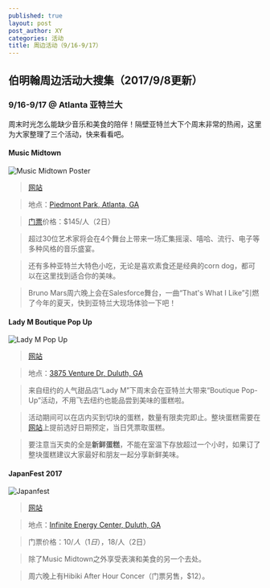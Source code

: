 ```yaml
---
published: true
layout: post
post_author: XY
categories: 活动
title: 周边活动（9/16-9/17）
---
```


## 伯明翰周边活动大搜集（2017/9/8更新）

### 9/16-9/17 @ Atlanta 亚特兰大
周末时光怎么能缺少音乐和美食的陪伴！隔壁亚特兰大下个周末非常的热闹，这里为大家整理了三个活动，快来看看吧。

<!--more-->

#### Music Midtown
![Music Midtown Poster](https://www.musicmidtown.com/wp-www-musicmidtown-com/wp/wp-content/uploads/2017/08/mm17-admat-v18.jpg)
> [网站](https://www.musicmidtown.com/)

> 地点：[Piedmont Park, Atlanta, GA](https://goo.gl/maps/7UZ8f8otP4D2)

> [门票](https://www.musicmidtown.com/tickets/)价格：$145/人（2日）

> 超过30位艺术家将会在4个舞台上带来一场汇集摇滚、嘻哈、流行、电子等多种风格的音乐盛宴。

> 还有多种亚特兰大特色小吃，无论是喜欢素食还是经典的corn dog，都可以在这里找到适合你的美味。

> Bruno Mars周六晚上会在Salesforce舞台，一曲“That's What I Like”引燃了今年的夏天，快到亚特兰大现场体验一下吧！


#### Lady M Boutique Pop Up
![Lady M Pop Up](https://i.imgur.com/buQ0noO.jpg)
> [网站](https://bit.ly/LadyMAtlanta)

> 地点：[3875 Venture Dr, Duluth, GA](https://goo.gl/maps/p2KiMVp9fD12)

> 来自纽约的人气甜品店“Lady M”下周末会在亚特兰大带来“Boutique Pop-Up”活动，不用飞去纽约也能品尝到美味的蛋糕啦。

> 活动期间可以在店内买到切块的蛋糕，数量有限卖完即止。整块蛋糕需要在[网站](https://bit.ly/LadyMAtlanta)上提前选好日期预定，当日凭票取蛋糕。

> 要注意当天卖的全是<b>新鲜蛋糕</b>，不能在室温下存放超过一个小时，如果订了整块蛋糕建议大家最好和朋友一起分享新鲜美味。


#### JapanFest 2017
![Japanfest](https://i.imgur.com/A4Cj0Rf.jpg)
> [网站](http://www.japanfest.org/)

> 地点：[Infinite Energy Center, Duluth, GA](https://goo.gl/maps/L6tQec95nd22)

> 门票价格：$10/人（1日），$18/人（2日）

> 除了Music Midtown之外享受表演和美食的另一个去处。

> 周六晚上有Hibiki After Hour Concer（门票另售，$12）。


